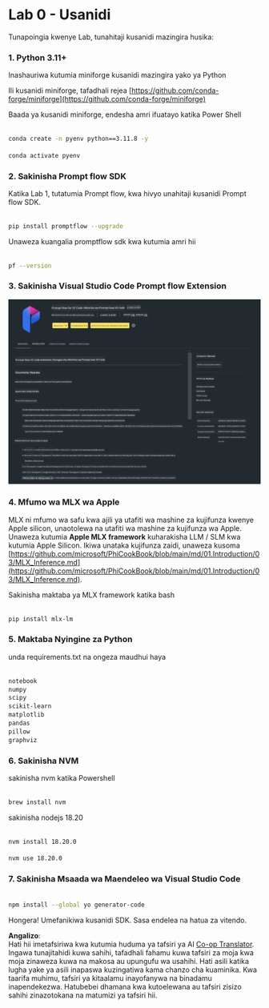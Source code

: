 <!--
CO_OP_TRANSLATOR_METADATA:
{
  "original_hash": "4b16264917d9b93169745d92b8ce8c65",
  "translation_date": "2025-05-09T19:36:45+00:00",
  "source_file": "md/02.Application/02.Code/Phi3/VSCodeExt/HOL/Apple/01.Installations.md",
  "language_code": "sw"
}
-->
# **Lab 0 - Usanidi**

Tunapoingia kwenye Lab, tunahitaji kusanidi mazingira husika:


### **1. Python 3.11+**

Inashauriwa kutumia miniforge kusanidi mazingira yako ya Python

Ili kusanidi miniforge, tafadhali rejea [https://github.com/conda-forge/miniforge](https://github.com/conda-forge/miniforge)

Baada ya kusanidi miniforge, endesha amri ifuatayo katika Power Shell

```bash

conda create -n pyenv python==3.11.8 -y

conda activate pyenv

```


### **2. Sakinisha Prompt flow SDK**

Katika Lab 1, tutatumia Prompt flow, kwa hivyo unahitaji kusanidi Prompt flow SDK.

```bash

pip install promptflow --upgrade

```

Unaweza kuangalia promptflow sdk kwa kutumia amri hii


```bash

pf --version

```

### **3. Sakinisha Visual Studio Code Prompt flow Extension**

![pf](../../../../../../../../../translated_images/pf_ext.fa065f22e1ee3e67157662d8be5241f346ddd83744045e3406d92b570e8d8b36.sw.png)

### **4. Mfumo wa MLX wa Apple**

MLX ni mfumo wa safu kwa ajili ya utafiti wa mashine za kujifunza kwenye Apple silicon, unaotolewa na utafiti wa mashine za kujifunza wa Apple. Unaweza kutumia **Apple MLX framework** kuharakisha LLM / SLM kwa kutumia Apple Silicon. Ikiwa unataka kujifunza zaidi, unaweza kusoma [https://github.com/microsoft/PhiCookBook/blob/main/md/01.Introduction/03/MLX_Inference.md](https://github.com/microsoft/PhiCookBook/blob/main/md/01.Introduction/03/MLX_Inference.md).

Sakinisha maktaba ya MLX framework katika bash


```bash

pip install mlx-lm

```



### **5. Maktaba Nyingine za Python**


unda requirements.txt na ongeza maudhui haya

```txt

notebook
numpy 
scipy 
scikit-learn 
matplotlib 
pandas 
pillow 
graphviz

```


### **6. Sakinisha NVM**

sakinisha nvm katika Powershell 


```bash

brew install nvm

```

sakinisha nodejs 18.20


```bash

nvm install 18.20.0

nvm use 18.20.0

```

### **7. Sakinisha Msaada wa Maendeleo wa Visual Studio Code**


```bash

npm install --global yo generator-code

```

Hongera! Umefanikiwa kusanidi SDK. Sasa endelea na hatua za vitendo.

**Angalizo**:  
Hati hii imetafsiriwa kwa kutumia huduma ya tafsiri ya AI [Co-op Translator](https://github.com/Azure/co-op-translator). Ingawa tunajitahidi kuwa sahihi, tafadhali fahamu kuwa tafsiri za moja kwa moja zinaweza kuwa na makosa au upungufu wa usahihi. Hati asili katika lugha yake ya asili inapaswa kuzingatiwa kama chanzo cha kuaminika. Kwa taarifa muhimu, tafsiri ya kitaalamu inayofanywa na binadamu inapendekezwa. Hatubebei dhamana kwa kutoelewana au tafsiri zisizo sahihi zinazotokana na matumizi ya tafsiri hii.
